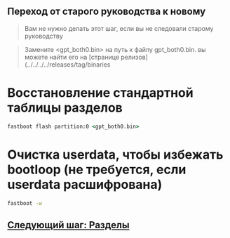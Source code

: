 ## Переход от старого руководства к новому
> Вам не нужно делать этот шаг, если вы не следовали старому руководству


> Замените <gpt_both0.bin> на путь к файлу gpt_both0.bin. вы можете найти его на [странице релизов](../../../../releases/tag/binaries


# Восстановление стандартной таблицы разделов

```cmd
fastboot flash partition:0 <gpt_both0.bin>
```

# Очистка userdata, чтобы избежать bootloop (не требуется, если userdata расшифрована)
```cmd
fastboot -w
```

## [Следующий шаг: Разделы](/guide/Russian/1-partitions-ru.md)
